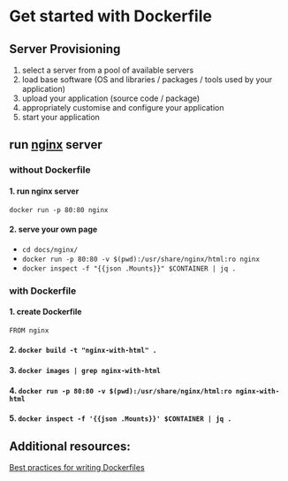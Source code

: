 Get started with Dockerfile
===========================

Server Provisioning
-------------------

1.	select a server from a pool of available servers
2.	load base software (OS and libraries / packages / tools used by your application)
3.	upload your application (source code / package)
4.	appropriately customise and configure your application
5.	start your application

run [nginx](https://hub.docker.com/_/nginx/) server
---------------------------------------------------

### without Dockerfile

#### 1. run nginx server

`docker run -p 80:80 nginx`

#### 2. serve your own page

-	`cd docs/nginx/`
-	`docker run -p 80:80 -v $(pwd):/usr/share/nginx/html:ro nginx`
-	`docker inspect -f "{{json .Mounts}}" $CONTAINER | jq .`

### with Dockerfile

#### 1. create Dockerfile

```
FROM nginx
```

#### 2. `docker build -t "nginx-with-html" .`

#### 3. `docker images | grep nginx-with-html`

#### 4. `docker run -p 80:80 -v $(pwd):/usr/share/nginx/html:ro nginx-with-html`

#### 5. `docker inspect -f '{{json .Mounts}}' $CONTAINER | jq .`

Additional resources:
---------------------

[Best practices for writing Dockerfiles](https://docs.docker.com/engine/userguide/eng-image/dockerfile_best-practices/)
